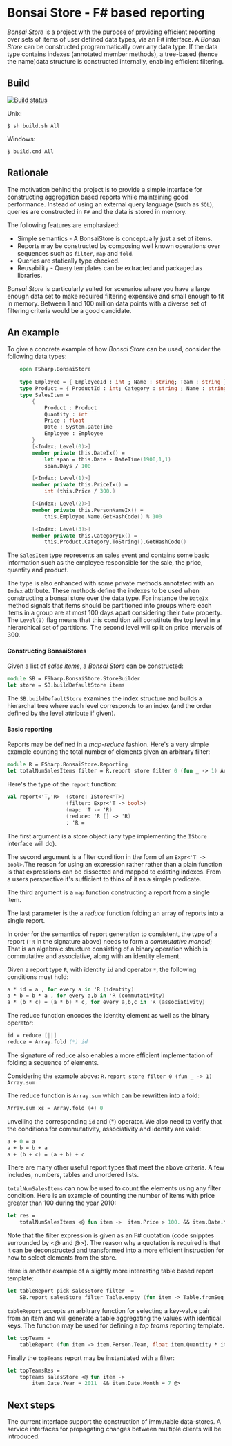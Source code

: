 Bonsai Store - F# based reporting
==============================================================
*Bonsai Store* is a project with the purpose of providing efficient reporting over sets of items of user defined data types, via an F# interface. A *Bonsai Store* can be constructed programmatically over any data type. If the data type contains indexes (annotated member methods), a tree-based (hence the name)data structure is constructed internally, enabling efficient filtering.

## Build ##
[![Build status](https://ci.appveyor.com/api/projects/status/6m12l77v5pn7re4e/branch/master?svg=true)](https://ci.appveyor.com/project/jobjo/bonsaistore/branch/master)

Unix:
```
$ sh build.sh All
```
Windows:
```
$ build.cmd All
```

## Rationale  ##
The motivation behind the project is to provide a simple interface for constructing aggregation based reports while maintaining good performance. 
Instead of using an external query language (such as `SQL`), queries are constructed in `F#` and the data is stored in memory.

The following features are emphasized:
* Simple semantics - A BonsaiStore is conceptually just a set of items.
* Reports may be constructed by composing well known operations over sequences such as  `filter`,   `map` and `fold`.
* Queries are statically type checked.
* Reusability - Query templates can be extracted and packaged as libraries.

*Bonsai Store* is particularly suited for scenarios where you have a large enough data set to make required filtering expensive and small enough to fit in memory. Between 1 and 100 million data points with a diverse set of filtering criteria would be a good candidate.

## An example ##

To give a concrete example of how *Bonsai Store* can be used, consider the following data types:

```fsharp
    open FSharp.BonsaiStore
    
    type Employee = { EmployeeId : int ; Name : string; Team : string }
    type Product = { ProductId : int; Category : string ; Name : string }
    type SalesItem = 
        {
            Product : Product
            Quantity : int
            Price : float
            Date : System.DateTime
            Employee : Employee 
        }
        [<Index; Level(0)>]
        member private this.DateIx() = 
            let span = this.Date - DateTime(1900,1,1)
            span.Days / 100

        [<Index; Level(1)>]
        member private this.PriceIx() = 
            int (this.Price / 300.)

        [<Index; Level(2)>]
        member private this.PersonNameIx() = 
            this.Employee.Name.GetHashCode() % 100

        [<Index; Level(3)>]
        member private this.CategoryIx() = 
            this.Product.Category.ToString().GetHashCode()
```

The `SalesItem` type represents an sales event and contains some basic information such as the employee responsible for the sale, the price, quantity and product.

The type is also enhanced with some private methods annotated with an `Index` attribute. These methods define the indexes to be used when constructing a bonsai store over the data type. For instance the `DateIx` method signals that items should be partitioned into groups where each items in a group are at most 100 days apart considering their `Date` property. The `Level(0)` flag means that this condition will constitute the top level in a hierarchical set of partitions. The second level will split on price intervals of 300.

#### Constructing BonsaiStores

Given a list of *sales items*, a *Bonsai Store* can be constructed:

```fsharp
module SB = FSharp.BonsaiStore.StoreBuilder
let store = SB.buildDefaultStore items
```
The `SB.buildDefaultStore` examines the index structure and builds a hierarchal tree where each level corresponds to an index (and the order defined by the level attribute if given). 


#### Basic reporting
Reports may be defined in a *map-reduce* fashion. Here's a very simple example counting the total number of elements given an arbitrary filter:

```fsharp
module R = FSharp.BonsaiStore.Reporting
let totalNumSalesItems filter = R.report store filter 0 (fun _ -> 1) Array.sum
```
Here's the type of the `report` function:

```fsharp
val report<'T,'R>  (store: IStore<'T>) 
                   (filter: Expr<'T -> bool>) 
                   (map: 'T -> 'R) 
                   (reduce: 'R [] -> 'R) 
                   : 'R =

```
The first argument is a store object (any type implementing the `IStore` interface will do). 

The second argument is a filter condition in the form of an `Expr<'T -> bool>`.The reason for using an expression rather rather than a plain function is that expressions can be dissected and mapped to existing indexes. From a users perspective it's sufficient to think of it as a simple predicate. 

The third argument is a `map` function constructing a report from a single item. 

The last parameter is the a *reduce* function folding an array of reports into a single report.

In order for the semantics of report generation to consistent, the type of a report (`'R` in the signature above) needs to form a *commutative monoid*; That is an algebraic structure consisting of a binary operation which is commutative and associative, along with an identity element. 

Given a report type `R`, with identity `id` and operator `*`, the following conditions must hold:

```fsharp
a * id = a , for every a in 'R (identity)
a * b = b * a , for every a,b in 'R (commutativity)
a * (b * c) = (a * b) * c, for every a,b,c in 'R (associativity)
```

The reduce function encodes the identity element as well as the binary operator:

```fsharp
id = reduce [||]
reduce = Array.fold (*) id
```
The signature of reduce also enables a more efficient implementation of folding a sequence of elements.

Considering the example above: `R.report store filter 0 (fun _ -> 1) Array.sum`

The reduce function is `Array.sum` which can be rewritten into a fold:

```fsharp
Array.sum xs = Array.fold (+) 0
```
unveiling the corresponding `id` and (*) operator. We also need to verify  that the conditions for commutativity, associativity and identity are valid:

```fsharp
a + 0 = a
a + b = b + a
a + (b + c) = (a + b) + c
```

There are many other useful report types that meet the above criteria. A few includes, numbers, tables and unordered lists.


`totalNumSalesItems` can now be used to count the elements using any filter condition. Here is an example of counting the number of items with price greater than 100 during the year 2010:

```fsharp
let res =
    totalNumSalesItems <@ fun item ->  item.Price > 100. && item.Date.Year = 2010 @>
```
Note that the filter expression is given as an F# quotation (code snipptes surrounded by <@ and @>). The reason why a quotation is required is that it can be deconstructed and transformed into a more efficient instruction for how to select elements from the store.

Here is another example of a slightly more interesting table based report template:

```fsharp
let tableReport pick salesStore filter  =
    SB.report salesStore filter Table.empty (fun item -> Table.fromSeq [pick item]) Table.merge
```
`tableReport` accepts an arbitrary function for selecting a key-value pair from an item and will generate a table aggregating the values with identical keys. The function may be used for defining a *top teams* reporting template.

```fsharp
let topTeams =
    tableReport (fun item -> item.Person.Team, float item.Quantity * item.Price)
```
Finally the `topTeams` report may be instantiated with a filter:

```fsharp
let topTeamsRes =
    topTeams salesStore <@ fun item ->  
        item.Date.Year = 2011  && item.Date.Month = 7 @>
```

## Next steps
The current interface support the construction of immutable data-stores. A service interfaces for propagating changes between multiple clients will be introduced.
